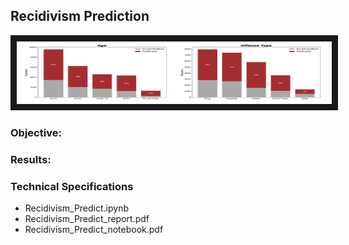 ## Recidivism Prediction 

<img src="./recid.png" 
 width="700" height="100" border="10" />

### Objective:


### Results:




### Technical Specifications




* Recidivism_Predict.ipynb
* Recidivism_Predict_report.pdf
* Recidivism_Predict_notebook.pdf
